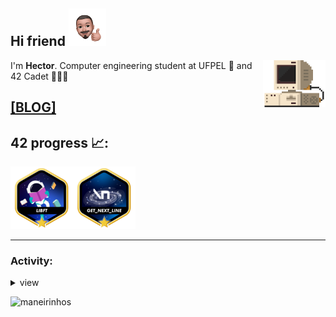 







Hi friend <img src="./src/IMG-5048.PNG" height="60" width="60">
---

<img src="./src/retrocomputer0.2.gif" align="right" alt="retro computer" height="75" width="100">

<p> I'm <b>Hector</b>. Computer engineering student at UFPEL 🏫 and 42 Cadet 👨🏽‍🚀<br> </p>


<a href="https://devhector.github.io/" target="_blank">[BLOG]</a>
---
## 42 progress 📈:  

<img src="./src/badges/libftm.png" height="100" width="100" align="left">
<img src="./src/badges/get_next_linem.png" height="100" width="100">
    
 
---
### Activity: 
  
<p align="left">
  
  <details>
    <summary>view</summary>
  <img src="https://badge42.herokuapp.com/api/stats/hectfern?privacyEmail=true&darkmode=true&cursus=42cursus" align="left"></img>
  <img src="https://github-readme-stats.vercel.app/api/wakatime?username=devhector&layout=compact&theme=dracula" align="left"></img>
  </details>
  
</p>

![maneirinhos](https://visitor-badge.glitch.me/badge?page_id=github.com/devhector&left_color=yellow&right_color=yellow)
<!--
**hectorhu17/hectorhu17** is a ✨ _special_ ✨ repository because its `README.md` (this file) appears on your GitHub profile.

Here are some ideas to get you started:

- 🔭 I’m currently working on ...
- 🌱 I’m currently learning ...
- 👯 I’m looking to collaborate on ...
- 🤔 I’m looking for help with ...
- 💬 Ask me about ...
- 📫 How to reach me: ...
- 😄 Pronouns: ...
- ⚡ Fun fact: ...
-->
